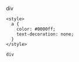 div
  ```
  <style>
    a {
      color: #0000ff;
      text-decoration: none;
    }
  </style>

div
  ```
  <style>
    a:hover {
      color: #ccccff;
      text-decoration: underline;
    }
  </style>
  ```